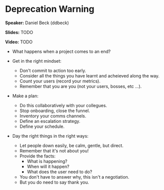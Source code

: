 # Deprecation Warning

**Speaker:** Daniel Beck (ddbeck)

**Slides:** TODO

**Video:** TODO


- What happens when a project comes to an end?

- Get in the right mindset:
  - Don't commit to action too early.
  - Consider all the things you have learnt and acheieved along the way.
  - Count your users (record your metrics).
  - Remember that you are you (not your users, bosses, etc ...).

- Make a plan:
  - Do this collaboratively with your collegues.
  - Stop onboarding, close the funnel.
  - Inventory your comms channels.
  - Define an escalation strategy.
  - Define your schedule.

- Day the right things in the right ways:
  - Let people down easily, be calm, gentle, but direct.
  - Remember that it's not about you!
  - Provide the facts:
    - What is happening?
    - When will it happen?
    - What does the user need to do?
  - You don't have to answer why, this isn't a negotiation.
  - But you do need to say thank you.
   
